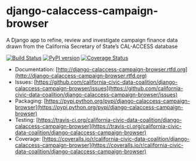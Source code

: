 # django-calaccess-campaign-browser

A Django app to refine, review and investigate campaign finance data drawn from the California Secretary of State’s CAL-ACCESS database

[![Build Status](https://travis-ci.org/california-civic-data-coalition/django-calaccess-campaign-browser.png?branch=master)](https://travis-ci.org/california-civic-data-coalition/django-calaccess-campaign-browser)
[![PyPI version](https://badge.fury.io/py/django-calaccess-campaign-browser.png)](http://badge.fury.io/py/django-calaccess-campaign-browser)
[![Coverage Status](https://coveralls.io/repos/california-civic-data-coalition/django-calaccess-campaign-browser/badge.png?branch=master)](https://coveralls.io/r/california-civic-data-coalition/django-calaccess-campaign-browser?branch=master)

* Documentation: [http://django-calaccess-campaign-browser.rtfd.org](http://django-calaccess-campaign-browser.rtfd.org)
* Issues: [https://github.com/california-civic-data-coalition/django-calaccess-campaign-browser/issues](https://github.com/california-civic-data-coalition/django-calaccess-campaign-browser/issues)
* Packaging: [https://pypi.python.org/pypi/django-calaccess-campaign-browser](https://pypi.python.org/pypi/django-calaccess-campaign-browser)
* Testing: [https://travis-ci.org/california-civic-data-coalition/django-calaccess-campaign-browser](https://travis-ci.org/california-civic-data-coalition/django-calaccess-campaign-browser)
* Coverage: [https://coveralls.io/r/california-civic-data-coalition/django-calaccess-campaign-browser](https://coveralls.io/r/california-civic-data-coalition/django-calaccess-campaign-browser)
